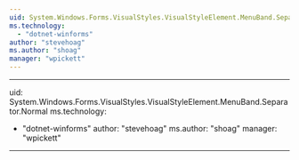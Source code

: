 ```yaml
---
uid: System.Windows.Forms.VisualStyles.VisualStyleElement.MenuBand.Separator
ms.technology: 
  - "dotnet-winforms"
author: "stevehoag"
ms.author: "shoag"
manager: "wpickett"
---
```


---
uid: System.Windows.Forms.VisualStyles.VisualStyleElement.MenuBand.Separator.Normal
ms.technology: 
  - "dotnet-winforms"
author: "stevehoag"
ms.author: "shoag"
manager: "wpickett"
---
